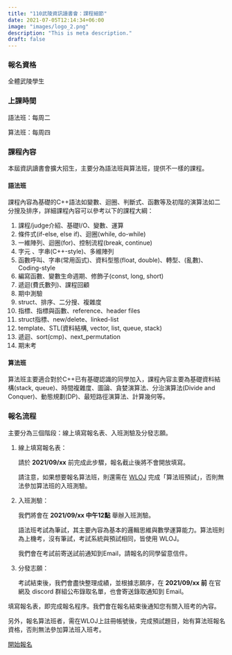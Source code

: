 ```yaml
---
title: "110武陵資訊讀書會：課程細節"
date: 2021-07-05T12:14:34+06:00
image: "images/logo_2.png"
description: "This is meta description."
draft: false
---
```


### 報名資格

全體武陵學生

### 上課時間

語法班：每周二

算法班：每周四


### 課程內容

本屆資訊讀書會擴大招生，主要分為語法班與算法班，提供不一樣的課程。

#### 語法班

課程內容為基礎的C++語法如變數、迴圈、判斷式、函數等及初階的演算法如二分搜及排序，詳細課程內容可以參考以下的課程大綱：

1. 課程/judge介紹、基礎I/O、變數、運算
2. 條件式(if-else, else if)、迴圈(while, do-while)
3. 一維陣列、迴圈(for)、控制流程(break, continue)
4. 字元 、字串(C++-style)、多維陣列
5. 函數呼叫、字串(常用函式)、資料型態(float, double)、轉型、(亂數)、Coding-style
6. 編寫函數、變數生命週期、修飾子(const, long, short)
7. 遞迴(費氏數列)、課程回顧
8. 期中測驗
9. struct、排序、二分搜、複雜度
10. 指標、指標與函數、reference、header files
11. struct指標、new/delete、linked-list
12. template、STL(資料結構, vector, list, queue, stack)
13. 遞迴、sort(cmp)、next_permutation
14. 期末考

#### 算法班

算法班主要適合對於C++已有基礎認識的同學加入，課程內容主要為基礎資料結構(stack, queue)、時間複雜度、圖論、貪婪演算法、分治演算法(Divide and Conquer)、動態規劃(DP)、最短路徑演算法、計算幾何等。

### 報名流程

主要分為三個階段：線上填寫報名表、入班測驗及分發志願。

1. 線上填寫報名表：
   
   請於 **2021/09/xx** 前完成此步驟，報名截止後將不會開放填寫。
   
   請注意，如果想要報名算法班，則還需在 [WLOJ](http://wloj.wlsh.tyc.edu.tw/) 完成「算法班預試」，否則無法參加算法班的入班測驗。

2. 入班測驗：
   
   我們將會在 **2021/09/xx 中午12點** 舉辦入班測驗。
   
   語法班考試為筆試，其主要內容為基本的邏輯思維與數學運算能力。算法班則為上機考，沒有筆試，考試系統與預試相同，皆使用 WLOJ。

   我們會在考試前寄送試前通知到Email，請報名的同學留意信件。

3. 分發志願：
   
   考試結束後，我們會盡快整理成績，並根據志願序，在 **2021/09/xx 前** 在官網及 discord 群組公布錄取名單，也會寄送錄取通知到 Email。
   

填寫報名表，即完成報名程序。我們會在報名結束後通知您有關入班考的內容。

另外，報名算法班者，需在WLOJ上註冊帳號後，完成預試題目，始有算法班報名資格，否則無法參加算法班入班考。

 <a href="/register" class="btn btn-sm btn-primary">開始報名</a>